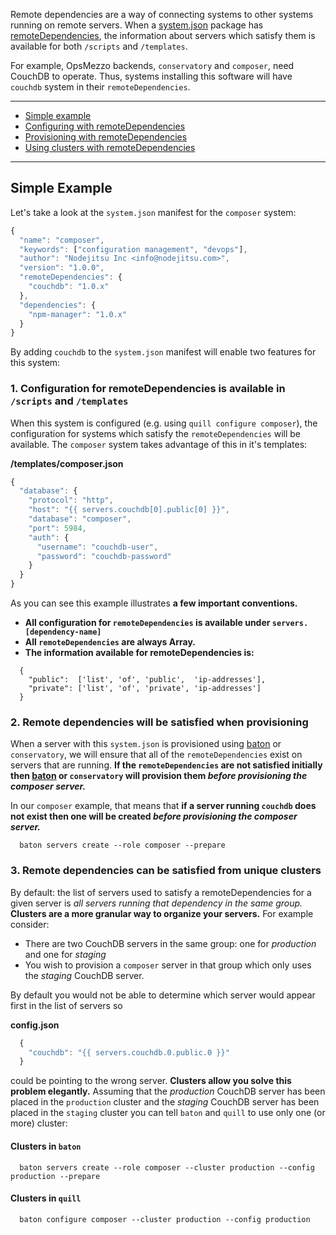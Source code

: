 Remote dependencies are a way of connecting systems to other systems running on remote servers. When a [system.json](/system-json) package has [remoteDependencies](/system-json/remote-dependencies), the information about servers which satisfy them is available for both `/scripts` and `/templates`.

For example, OpsMezzo backends, `conservatory` and `composer`, need CouchDB to operate. Thus, systems installing this software will have `couchdb` system in their `remoteDependencies`.

<hr>
  
* [Simple example](#simple-example)
* [Configuring with remoteDependencies](#configuring-with-remotedependencies)
* [Provisioning with remoteDependencies](#provisioning-with-remotedependencies)
* [Using clusters with remoteDependencies](#using-clusters)

<hr>

## Simple Example

Let's take a look at the `system.json` manifest for the `composer` system:

``` js
{
  "name": "composer",
  "keywords": ["configuration management", "devops"],
  "author": "Nodejitsu Inc <info@nodejitsu.com>",
  "version": "1.0.0",
  "remoteDependencies": {
    "couchdb": "1.0.x"
  },
  "dependencies": {
    "npm-manager": "1.0.x"
  }
}
```

By adding `couchdb` to the `system.json` manifest will enable two features for this system:

<a name="configuring-with-remotedependencies"></a>
### 1. Configuration for remoteDependencies is available in `/scripts` and `/templates`

When this system is configured (e.g. using `quill configure composer`), the configuration for systems which satisfy the `remoteDependencies` will be available. The `composer` system takes advantage of this in it's templates:

**/templates/composer.json**
``` js
{
  "database": {
    "protocol": "http",
    "host": "{{ servers.couchdb[0].public[0] }}",
    "database": "composer",
    "port": 5984,
    "auth": {
      "username": "couchdb-user",
      "password": "couchdb-password"
    }
  }
}
```

As you can see this example illustrates **a few important conventions.**

* **All configuration for `remoteDependencies` is available under `servers.[dependency-name]`**
* **All `remoteDependencies` are always Array.**
* **The information available for remoteDependencies is:**
```
  {
    "public":  ['list', 'of', 'public',  'ip-addresses'],
    "private": ['list', 'of', 'private', 'ip-addresses']
  }
```

<a name="provisioning-with-remotedependencies"></a>
### 2. Remote dependencies will be satisfied when provisioning 

When a server with this `system.json` is provisioned using [baton](/baton) or `conservatory`, we will ensure that all of the `remoteDependencies` exist on servers that are running. **If the `remoteDependencies` are not satisfied initially then [baton](/baton) or `conservatory` will provision them _before provisioning the composer server._**

In our `composer` example, that means that **if a server running `couchdb` does not exist then one will be created _before provisioning the composer server._**

```
  baton servers create --role composer --prepare
```

<a name="provisioning-with-remotedependencies"></a>
### 3. Remote dependencies can be satisfied from unique clusters

By default: the list of servers used to satisfy a remoteDependencies for a given server is _all servers running that dependency in the same group._ **Clusters are a more granular way to organize your servers.** For example consider:

* There are two CouchDB servers in the same group: one for _production_ and one for _staging_
* You wish to provision a `composer` server in that group which only uses the _staging_ CouchDB server.

By default you would not be able to determine which server would appear first in the list of servers so

**config.json**
``` js
  {
    "couchdb": "{{ servers.couchdb.0.public.0 }}"
  }
```

could be pointing to the wrong server. **Clusters allow you solve this problem elegantly.** Assuming that the _production_ CouchDB server has been placed in the `production` cluster and the _staging_ CouchDB server has been placed in the `staging` cluster you can tell `baton` and `quill` to use only one (or more) cluster:

#### Clusters in `baton`

```
  baton servers create --role composer --cluster production --config production --prepare
```

#### Clusters in `quill`

```
  baton configure composer --cluster production --config production
```


[meta:title]: <> (Remote dependencies)